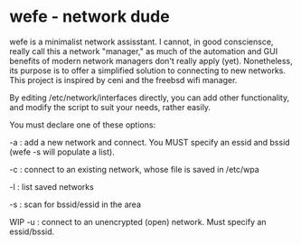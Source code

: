 # wefe - network dude
wefe is a minimalist network assisstant.  I cannot, in good consciensce, really call this a network "manager," as much of the automation and GUI
benefits of modern network managers don't really apply (yet).  Nonetheless, its purpose is to offer a simplified solution to connecting to new
networks.  This project is inspired by ceni and the freebsd wifi manager.


By editing /etc/network/interfaces directly, you can add other functionality, and modify the script to suit your needs, rather easily.


You must declare one of these options:

-a : add a new network and connect.  You MUST specify an essid and bssid (wefe -s will populate a list).

-c : connect to an existing network, whose file is saved in /etc/wpa

-l : list saved networks

-s : scan for bssid/essid in the area

WIP
-u : connect to an unencrypted (open) network.  Must specify an essid/bssid.
